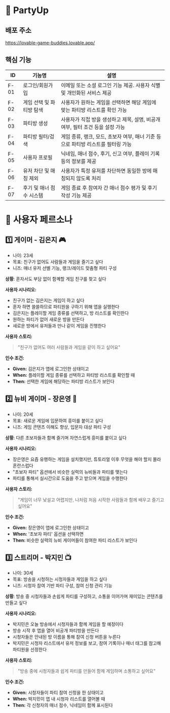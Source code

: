 # 🎈 PartyUp 

## 배포 주소

https://lovable-game-buddies.lovable.app/

## 핵심 기능

| ID   | 기능명                     | 설명                                                                 |
|------|----------------------------|----------------------------------------------------------------------|
| F-01 | 로그인/회원가입            | 이메일 또는 소셜 로그인 기능 제공. 사용자 식별 및 개인화된 서비스 제공 |
| F-02 | 게임 선택 및 파티방 탐색   | 사용자가 원하는 게임을 선택하면 해당 게임에 맞는 파티방 리스트를 확인 가능 |
| F-03 | 파티방 생성                | 사용자가 직접 방을 생성하고 제목, 설명, 비공개 여부, 필터 조건 등을 설정 가능 |
| F-04 | 파티방 필터/검색           | 게임 종류, 랭크, 모드, 초보자 여부, 매너 기준 등으로 파티방 리스트를 필터링 가능 |
| F-05 | 사용자 프로필              | 닉네임, 매너 점수, 후기, 신고 여부, 플레이 기록 등의 정보를 제공 |
| F-06 | 유저 차단 및 매칭 제외     | 사용자가 특정 유저를 차단하면 동일한 방에 매칭되지 않도록 처리 |
| F-07 | 후기 및 매너 점수 시스템   | 게임 종료 후 참여자 간 매너 점수 평가 및 후기 작성 기능 제공 |

# 👤 사용자 페르소나 

## 1️⃣ 게이머 - 김은지 🎮
- 나이: 23세
- 목표: 친구가 없어도 사람들과 게임을 즐기고 싶다
- 니즈: 매너 유저 선별 기능, 랭크/레이드 맞춤형 파티 구성

**상황**: 혼자서도 부담 없이 함꼐할 게임 친구를 찾고 싶다

**사용자 시나리오:**
- 친구가 없는 김은지는 게임이 하고 싶다
- 혼자 하면 쓸쓸하므로 파티원을 구하기 위해 앱을 실행한다
- 김은지는 플레이할 게임 종류를 선택하고, 방 리스트를 확인한다
- 원하는 파티가 없어 새로운 방을 만든다
- 새로운 방에서 유저들과 만나 같이 게임을 진행한다

**사용자 스토리:**
> "친구가 없어도 여러 사람들과 게임을 같이 하고 싶어요"

**인수 조건:**
- **Given:** 김은지가 앱에 로그인한 상태이고
- **When:** 플레이할 게임 종류를 선택하고 파티방 리스트를 확인할 때
- **Then:** 선택한 게임에 해당하는 파티방 리스트가 보인다

## 2️⃣ 뉴비 게이머 - 장은영 🐣
- 나이: 20세
- 목표: 새로운 게임에 입문하여 흥미를 붙이고 싶다
- 니즈: 게임 콘텐츠 이해도 향상, 입문자 대상 파티 구성

**상황**: 다른 초보자들과 함꼐 즐기며 자연스럽게 흥미를 붙이고 싶다

**사용자 시나리오:**
- 장은영은 요즘 유행하는 게임을 설치했지만, 튜토리얼 이후 무엇을 해야 할지 몰라 혼란스럽다
- "초보자 파티" 옵션에서 비슷한 실력의 뉴비들과 파티를 맺는다
- 파티를 통해서 실시간으로 도움을 주고 받으며 게임을 수행한다

**사용자 스토리:**
> "게임이 너무 낯설고 어렵지만, 나처럼 처음 시작한 사람들과 함께 배우고 즐기고 싶어요"

**인수 조건:**
- **Given:** 장은영이 앱에 로그인한 상태이고
- **When:** '초보자 파티' 옵션을 선택하면
- **Then:** 비슷한 실력의 뉴비 게이머들이 참여한 파티 리스트가 보인다

## 3️⃣ 스트리머 - 박지민 📺
- 나이: 30세
- 목표: 방송을 시청하는 시청자들과 게임을 하고 싶다
- 니즈: 시청자 참여 기반 파티 구성, 참여 신청 관리 기능

**상황**: 방송 중 시청자들과 손쉽게 파티를 구성하고, 소통을 이어가며 재미있는 콘텐츠를 만들고 싶다

**사용자 시나리오:**
- 박지민은 오늘 방송에서 시청자들과 함께 게임을 할 예정이다
- 방송 시작 후 앱을 열어 비공개 파티방을 만든다
- 시청자들은 안내된 방 이름을 통해 참여 신청 버튼을 누른다
- 박지민은 시청자 리스트에서 유저 정보를 보고, 참여 기록이나 매너 태그를 참고해 파티원을 선정한다

**사용자 스토리:**
> "방송 중에 시청자들과 쉽게 파티를 만들어 함께 게임하며 소통하고 싶어요"

**인수 조건:**
- **Given:** 시청자들이 파티 참여 신청을 한 상태이고
- **When:** 박지민이 앱 내 시청자 리스트를 열어볼 때
- **Then:** 각 신청자의 매너 점수, 닉네임이 함께 표시된다
